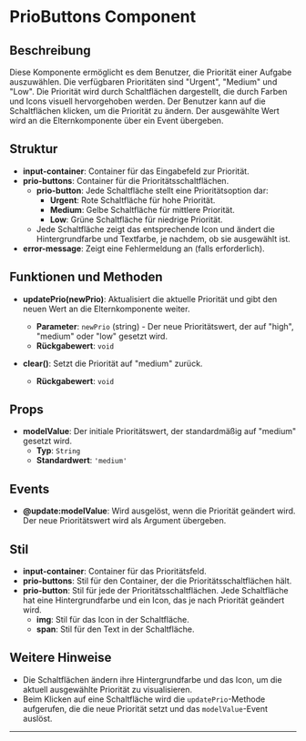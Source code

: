 # PrioButtons Component

## Beschreibung
Diese Komponente ermöglicht es dem Benutzer, die Priorität einer Aufgabe auszuwählen. Die verfügbaren Prioritäten sind "Urgent", "Medium" und "Low". Die Priorität wird durch Schaltflächen dargestellt, die durch Farben und Icons visuell hervorgehoben werden. Der Benutzer kann auf die Schaltflächen klicken, um die Priorität zu ändern. Der ausgewählte Wert wird an die Elternkomponente über ein Event übergeben.

## Struktur
- **input-container**: Container für das Eingabefeld zur Priorität.
- **prio-buttons**: Container für die Prioritätsschaltflächen.
  - **prio-button**: Jede Schaltfläche stellt eine Prioritätsoption dar:
    - **Urgent**: Rote Schaltfläche für hohe Priorität.
    - **Medium**: Gelbe Schaltfläche für mittlere Priorität.
    - **Low**: Grüne Schaltfläche für niedrige Priorität.
  - Jede Schaltfläche zeigt das entsprechende Icon und ändert die Hintergrundfarbe und Textfarbe, je nachdem, ob sie ausgewählt ist.
- **error-message**: Zeigt eine Fehlermeldung an (falls erforderlich).

## Funktionen und Methoden
- **updatePrio(newPrio)**: Aktualisiert die aktuelle Priorität und gibt den neuen Wert an die Elternkomponente weiter.
  - **Parameter**: `newPrio` (string) - Der neue Prioritätswert, der auf "high", "medium" oder "low" gesetzt wird.
  - **Rückgabewert**: `void`

- **clear()**: Setzt die Priorität auf "medium" zurück.
  - **Rückgabewert**: `void`

## Props
- **modelValue**: Der initiale Prioritätswert, der standardmäßig auf "medium" gesetzt wird.
  - **Typ**: `String`
  - **Standardwert**: `'medium'`

## Events
- **@update:modelValue**: Wird ausgelöst, wenn die Priorität geändert wird. Der neue Prioritätswert wird als Argument übergeben.

## Stil
- **input-container**: Container für das Prioritätsfeld.
- **prio-buttons**: Stil für den Container, der die Prioritätsschaltflächen hält.
- **prio-button**: Stil für jede der Prioritätsschaltflächen. Jede Schaltfläche hat eine Hintergrundfarbe und ein Icon, das je nach Priorität geändert wird.
  - **img**: Stil für das Icon in der Schaltfläche.
  - **span**: Stil für den Text in der Schaltfläche.

## Weitere Hinweise
- Die Schaltflächen ändern ihre Hintergrundfarbe und das Icon, um die aktuell ausgewählte Priorität zu visualisieren.
- Beim Klicken auf eine Schaltfläche wird die `updatePrio`-Methode aufgerufen, die die neue Priorität setzt und das `modelValue`-Event auslöst.


---
